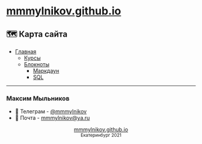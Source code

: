 # [mmmylnikov.github.io](https://mmmylnikov.github.io)

## 🗺 Карта сайта

* [Главная](https://mmmylnikov.github.io)
  * [Курсы](https://mmmylnikov.github.io/courses)
  * [Блокноты](https://mmmylnikov.github.io/notebook)
    * [Маркдаун](https://mmmylnikov.github.io/notebook/md)
    * [SQL](https://mmmylnikov.github.io/notebook/sql)

---
### Максим Мыльников

* 📱 Телеграм - [@mmmylnikov](https://t.me/MMMylnikov)
* 📧 Почта - [mmmylnikov@ya.ru](mailto:mmmylnikov@ya.ru)

<div align="center"><a href="https://mmmylnikov.github.io">mmmylnikov.github.io</a></div>
<div align="center"><small>Екатеринбург 2021</small></div>